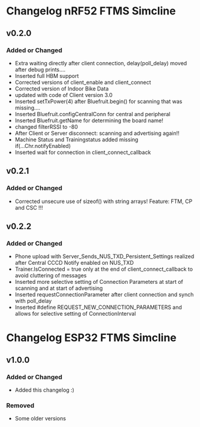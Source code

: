 # Changelog nRF52 FTMS Simcline

## v0.2.0

### Added or Changed
- Extra waiting directly after client connection, delay(poll_delay) moved after debug prints....
- Inserted full HBM support
- Corrected versions of client_enable and client_connect
- Corrected version of Indoor Bike Data
- updated with code of Client version 3.0
- Inserted setTxPower(4) after Bluefruit.begin() for scanning that was missing....
- Inserted Bluefruit.configCentralConn for central and peripheral
- Inserted Bluefruit.getName for determining the board name!
- changed filterRSSI to -80
- After Client or Server disconnect: scanning and advertising again!!
- Machine Status and Trainingstatus added missing if(...Chr.notifyEnabled)
- Inserted wait for connection in client_connect_callback 

## v0.2.1

### Added or Changed
- Corrected unsecure use of sizeof() with string arrays! Feature: FTM, CP and CSC !!!

## v0.2.2

### Added or Changed
- Phone upload with Server_Sends_NUS_TXD_Persistent_Settings realized after Central CCCD Notify enabled on NUS_TXD
- Trainer.IsConnected = true only at the end of client_connect_callback to avoid cluttering of messages
- Inserted more selective setting of Connection Parameters at start of scanning and at start of advertising
- Inserted requestConnectionParameter after client connection and synch with poll_delay
- Inserted #define REQUEST_NEW_CONNECTION_PARAMETERS and allows for selective setting of ConnectionInterval
  
# Changelog ESP32 FTMS Simcline

## v1.0.0

### Added or Changed
- Added this changelog :)

### Removed
- Some older versions
